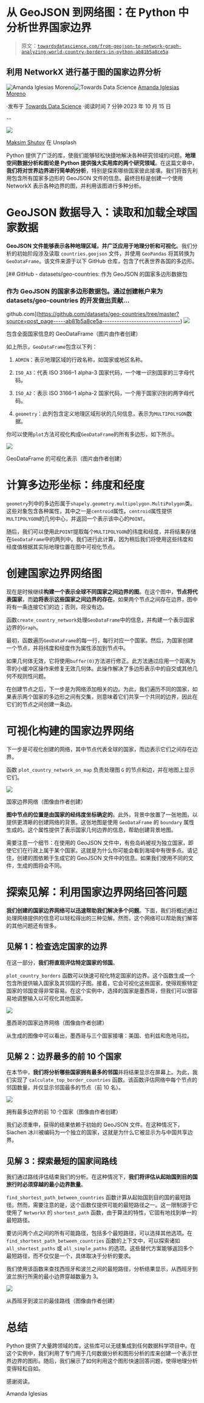 # 从 GeoJSON 到网络图：在 Python 中分析世界国家边界

> 原文：[`towardsdatascience.com/from-geojson-to-network-graph-analyzing-world-country-borders-in-python-ab81b5a8ce5a`](https://towardsdatascience.com/from-geojson-to-network-graph-analyzing-world-country-borders-in-python-ab81b5a8ce5a)

## 利用 NetworkX 进行基于图的国家边界分析

[](https://amandaiglesiasmoreno.medium.com/?source=post_page-----ab81b5a8ce5a--------------------------------)![Amanda Iglesias Moreno](https://amandaiglesiasmoreno.medium.com/?source=post_page-----ab81b5a8ce5a--------------------------------)[](https://towardsdatascience.com/?source=post_page-----ab81b5a8ce5a--------------------------------)![Towards Data Science](https://towardsdatascience.com/?source=post_page-----ab81b5a8ce5a--------------------------------) [Amanda Iglesias Moreno](https://amandaiglesiasmoreno.medium.com/?source=post_page-----ab81b5a8ce5a--------------------------------)

·发布于 [Towards Data Science](https://towardsdatascience.com/?source=post_page-----ab81b5a8ce5a--------------------------------) ·阅读时间 7 分钟·2023 年 10 月 15 日

--

![](img/77bc3f84ad2518f2a0543607dcb80e36.png)

[Maksim Shutov](https://unsplash.com/es/@maksimshutov) 在 Unsplash

Python 提供了广泛的库，使我们能够轻松快捷地解决各种研究领域的问题。**地理空间数据分析和图论是 Python 提供强大实用库的两个研究领域**。在这篇文章中，**我们将对世界边界进行简单的分析**，特别是探索哪些国家彼此接壤。我们将首先利用包含所有国家多边形的 GeoJSON 文件的信息。最终目标是创建一个使用 NetworkX 表示各种边界的图，并利用该图进行多种分析。

# GeoJSON 数据导入：读取和加载全球国家数据

**GeoJSON 文件能够表示各种地理区域，并广泛应用于地理分析和可视化**。我们分析的初始阶段涉及读取 `countries.geojson` 文件，并使用 `GeoPandas` 将其转换为 `GeoDataFrame`。该文件来源于以下 GitHub 仓库，包含了代表世界各国的多边形。

[](https://github.com/datasets/geo-countries/tree/master?source=post_page-----ab81b5a8ce5a--------------------------------) [## GitHub - datasets/geo-countries: 作为 GeoJSON 的国家多边形数据包

### 作为 GeoJSON 的国家多边形数据包。通过创建帐户来为 datasets/geo-countries 的开发做出贡献…

github.com](https://github.com/datasets/geo-countries/tree/master?source=post_page-----ab81b5a8ce5a--------------------------------) ![](img/ead5062faa333fd24721c725d9bd8f0d.png)

包含全面国家信息的 GeoDataFrame（图片由作者创建）

如上所示，`GeoDataFrame`包含以下列：

1.  `ADMIN`：表示地理区域的行政名称，如国家或地区名称。

1.  `ISO_A3`：代表 ISO 3166–1 alpha-3 国家代码，一个唯一识别国家的三字母代码。

1.  `ISO_A2`：表示 ISO 3166–1 alpha-2 国家代码，一个用于国家识别的两字母代码。

1.  `geometry`：此列包含定义地理区域形状的几何信息，表示为`MULTIPOLYGON`数据。

你可以使用`plot`方法可视化构成`GeoDataFrame`的所有多边形，如下所示。

![](img/f0564c8fa7797be724b2d76f811b1bed.png)

GeoDataFrame 的可视化表示（图片由作者创建）

# 计算多边形坐标：纬度和经度

`geometry`列中的多边形属于`shapely.geometry.multipolygon.MultiPolygon`类。这些对象包含各种属性，其中之一是`centroid`属性。`centroid`属性提供`MULTIPOLYGON`的几何中心，并返回一个表示该中心的`POINT`。

随后，我们可以使用此`POINT`提取每个`MULTIPOLYGON`的纬度和经度，并将结果存储在`GeoDataFrame`中的两列中。我们进行此计算，因为稍后我们将使用这些纬度和经度值根据其实际地理位置在图中可视化节点。

# 创建国家边界网络图

现在是时候继续**构建一个表示全球不同国家之间边界的图**。在这个图中，**节点将代表国家**，而**边将表示这些国家之间边界的存在**。如果两个节点之间存在边界，图中将有一条连接它们的边；否则，将没有边。

函数`create_country_network`处理`GeoDataFrame`中的信息，并构建一个表示国家边界的`Graph`。

最初，函数遍历`GeoDataFrame`的每一行，每行对应一个国家。然后，为国家创建一个节点，并将纬度和经度作为属性添加到节点中。

如果几何体无效，它将使用`buffer(0)`方法进行修正。此方法通过应用一个距离为零的小缓冲区操作来修复无效几何体。此操作解决了多边形表示中的自交或其他几何不规则性问题。

在创建节点之后，下一步是为网络添加相关的边。为此，我们遍历不同的国家，如果表示两个国家的多边形之间有交集，则意味着它们共享一个共同的边界，因此在它们的节点之间创建一条边。

# **可视化构建的国家边界网络**

下一步是可视化创建的网络，其中节点代表全球的国家，而边表示它们之间存在边界。

函数 `plot_country_network_on_map` 负责处理图 `G` 的节点和边，并在地图上显示它们。

![](img/29fb71e836616248341f13088b856b92.png)

国家边界网络（图像由作者创建）

**图中节点的位置是由国家的经纬度坐标确定的**。此外，背景中放置了一张地图，以提供更清晰的创建网络的背景。这张地图是使用 `GeoDataFrame` 的 `boundary` 属性生成的。这个属性提供了表示国家几何边界的信息，帮助创建背景地图。

需要注意一个细节：在使用的 GeoJSON 文件中，有些岛屿被视为独立国家，即使它们在行政上属于某个国家。这就是为什么你可能会看到海域中有很多点。请记住，创建的图依赖于生成它的 GeoJSON 文件中的信息。如果我们使用不同的文件，生成的图将会不同。

# **探索见解：利用国家边界网络回答问题**

**我们创建的国家边界网络可以迅速帮助我们解决多个问题**。下面，我们将概述通过处理网络提供的信息可以轻松得出的三种见解。然而，这个网络可以帮助我们解答的其他问题还有很多。

## 见解 1：检查选定国家的边界

在这一部分，**我们将直观评估特定国家的邻国**。

`plot_country_borders` 函数可以快速可视化特定国家的边界。这个函数生成一个包含所提供输入国家及其邻国的子图。接着，它会可视化这些国家，使得观察特定国家的邻国变得非常容易。在这个实例中，选择的国家是墨西哥，但我们可以很容易地调整输入以可视化其他国家。

![](img/976bdf9eeb114631b0d7d9a510e55eca.png)

墨西哥的国家边界网络（图像由作者创建）

从生成的图像中可以看出，墨西哥与三个国家接壤：美国、伯利兹和危地马拉。

## 见解 2：边界最多的前 10 个国家

在本节中，**我们将分析哪些国家拥有最多的邻国**并将结果显示在屏幕上。为此，我们实现了 `calculate_top_border_countries` 函数。该函数评估网络中每个节点的邻国数量，并仅显示邻国最多的节点（前 10 名）。

![](img/1571df8e76e853cc4ae48816c722a927.png)

拥有最多边界的前 10 个国家（图像由作者创建）

我们必须重申，获得的结果依赖于初始的 GeoJSON 文件。在这种情况下，Siachen 冰川被编码为一个独立的国家，这就是为什么它被显示为与中国共享边界。

## 见解 3：探索最短的国家间路线

我们通过路线评估结束我们的分析。在这种情况下，**我们将评估从起始国到目的国旅行时必须穿越的最小边界数量**。

`find_shortest_path_between_countries` 函数计算从起始国到目的国的最短路径。然而，需要注意的是，这个函数仅提供可能的最短路径之一。这一限制源于它使用了 `NetworkX` 的 `shortest_path` 函数，由于算法的特性，它固有地找到单一的最短路径。

要访问两个点之间的所有可能路径，包括多个最短路径，可以选择其他选项。在 `find_shortest_path_between_countries` 函数的上下文中，可以探索诸如 `all_shortest_paths` 或 `all_simple_paths` 的选项。这些替代方案能够返回多个最短路径，而不仅仅是一个，具体取决于分析的要求。

我们使用该函数来查找西班牙和波兰之间的最短路径，分析结果显示，从西班牙到波兰旅行所需的最小边界穿越数量为 3。

![](img/3da8b3bf6a901f58dc330c475fbc0835.png)

从西班牙到波兰的最佳路线（图像由作者创建）

# **总结**

Python 提供了大量跨领域的库，这些库可以无缝集成到任何数据科学项目中。在这个实例中，我们利用了专门用于几何数据分析和图形分析的库来创建一个表示世界边界的图形。随后，我们展示了如何利用这个图形快速回答问题，使得地理分析变得轻松自如。

感谢阅读。

Amanda Iglesias

